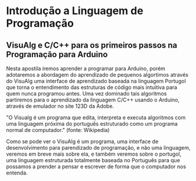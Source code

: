 # Introdução a Linguagem de Programação
## VisuAlg e C/C++ para os primeiros passos na Programação para Arduino
Nesta apostila iremos aprender a programar para Arduino, porém adotaremos a abordagem do aprendizado de pequenos algortimos através do VisuAlg uma interface de aprendizado baseada na linguagem Portugol que torna o entendimento das estruturas de código mais intuitiva para quem nunca programou antes. Uma vez dominado tais algoritmos partiremos para o aprendizado da linguagem C/C++ usando o Arduino, através de emulador no site 123D da Adobe.

"O Visualg é um programa que edita, interpreta e executa algoritmos com uma linguagem próxima do português estruturado como um programa normal de computador." (fonte: Wikipedia)

Como se pode ver o VisuAlg é um programa, uma interface de desenvolvimento para parendizado de programação, e não uma linguagem, veremos em breve mais sobre ela, e também veremos sobre o portugol, uma linguagem estruturada totalmente baseada no Português para que possamos a prender a pensar e escrever de forma que o computador nos entenda.